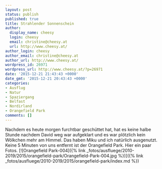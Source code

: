 ```yaml
---
layout: post
status: publish
published: true
title: Strahlender Sonnenschein
author:
  display_name: cheesy
  login: cheesy
  email: christine@cheesy.at
  url: http://www.cheesy.at/
author_login: cheesy
author_email: christine@cheesy.at
author_url: http://www.cheesy.at/
wordpress_id: 26971
wordpress_url: http://www.cheesy.at/?p=26971
date: '2015-12-21 21:43:43 +0000'
date_gmt: '2015-12-21 20:43:43 +0000'
categories:
- Ausflug
- Natur
- Spaziergang
- Belfast
- Nordirland
- Orangefield Park
comments: []
---
```

Nachdem es heute morgen furchtbar geschüttet hat, hat es keine halbe Stunde nachdem David weg war aufgeklart und es war plötzlich kein Wölkchen mehr am Himmel. Das haben Miku und ich natürlich ausgenutzt. Keine 5 Minuten von uns entfernt ist der Orangefield Park. Hier ein paar Fotos.
[![Orangefield Park-004]({% link _fotos/ausfluege/2010-2019/2015/orangefield-park/Orangefield-Park-004.jpg %})]({% link _fotos/ausfluege/2010-2019/2015/orangefield-park/index.md %})
